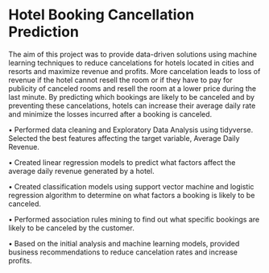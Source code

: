 # Hotel Booking Cancellation Prediction

The aim of this project was to provide data-driven solutions using machine learning techniques to reduce cancelations for hotels located in cities and resorts and maximize revenue and profits. More cancelation leads to loss of revenue if the hotel cannot resell the room or if they have to pay for publicity of canceled rooms and resell the room at a lower price during the last minute. By predicting which bookings are likely to be canceled and by preventing these cancelations, hotels can increase their average daily rate and minimize the losses incurred after a booking is canceled.

• Performed data cleaning and Exploratory Data Analysis using tidyverse. Selected the best features affecting the target variable, Average Daily Revenue.

• Created linear regression models to predict what factors affect the average daily revenue generated by a hotel.

• Created classification models using support vector machine and logistic regression algorithm to determine on what factors a booking is likely to be canceled.

• Performed association rules mining to find out what specific bookings are likely to be canceled by the customer.

• Based on the initial analysis and machine learning models, provided business recommendations to reduce cancelation rates and increase profits.
